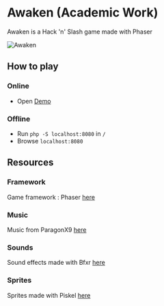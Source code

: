
# Awaken (Academic Work)
Awaken is a Hack 'n' Slash game made with Phaser

![Awaken](http://clementbaconnier.com/awaken/game.png)

## How to play
### Online
- Open [Demo](http://clementbaconnier.com/awaken)

### Offline
- Run `php -S localhost:8080` in `/`
- Browse `localhost:8080`

## Resources
### Framework
Game framework : Phaser [here](http://phaser.io)

### Music
Music from ParagonX9 [here](http://www.newgrounds.com/audio/listen/189826)

### Sounds
Sound effects made with Bfxr [here](http://www.bfxr.net)

### Sprites
Sprites made with Piskel [here](http://www.piskelapp.com)
